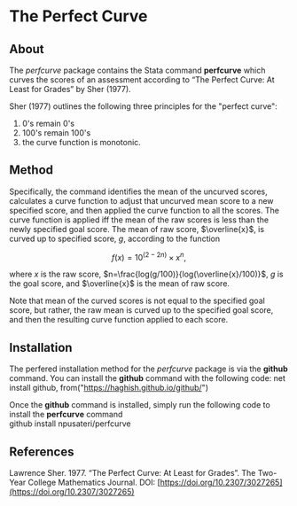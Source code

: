 # The Perfect Curve

## About
The *perfcurve* package contains the Stata command **perfcurve** which curves the scores of an assessment according to “The Perfect Curve: At Least for Grades” by Sher (1977).

Sher (1977) outlines the following three principles for the "perfect curve":
1. 0's remain 0's
2. 100's remain 100's
3. the curve function is monotonic.

## Method
Specifically, the command identifies the mean of the uncurved scores, calculates a curve function to adjust that uncurved mean score to a new specified score, and then applied the curve function to all the scores. The curve function is applied iff the mean of the raw scores is less than the newly specified goal score.  The mean of raw score, $\overline{x}$, is curved up to specified score, $g$, according to the function 

$$f(x)=10^{(2-2n)} \times x^{n},$$

where $x$ is the raw score, $n=\frac{log(g/100)}{log(\overline{x}/100)}$, $g$ is the goal score, and $\overline{x}$ is the mean of raw score.

Note that mean of the curved scores is not equal to the specified goal score, but rather, the raw mean is curved up to the specified goal score, and then the resulting curve function applied to each score.

## Installation
The perfered installation method for the *perfcurve* package is via the **github** command. You can install the **github** command with the following code:
  net install github, from("https://haghish.github.io/github/")

Once the **github** command is installed, simply run the following code to install the **perfcurve** command  
  github install npusateri/perfcurve

## References
Lawrence Sher. 1977. “The Perfect Curve: At Least for Grades”.  The Two-Year College Mathematics Journal. DOI: [https://doi.org/10.2307/3027265](https://doi.org/10.2307/3027265)


